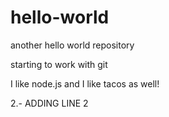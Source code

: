 # hello-world
another hello world repository

starting to work with git


I like node.js and  I like tacos as well! 

2.- ADDING LINE 2
